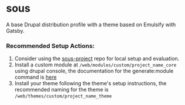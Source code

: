 # sous
A base Drupal distribution profile with a theme based on Emulsify with Gatsby.

### Recommended Setup Actions:
1) Consider using the [sous-project](https://github.com/fourkitchens/sous-project) repo for local setup and evaluation.
2) Install a custom module at `/web/modules/custom/project_name_core` using drupal console, the documentation for the generate:module command is [here](https://hechoendrupal.gitbooks.io/drupal-console/en/commands/generate-module.html)
3) Install your theme following the theme's setup instructions, the recommended naming for the theme is `/web/themes/custom/project_name_theme`
